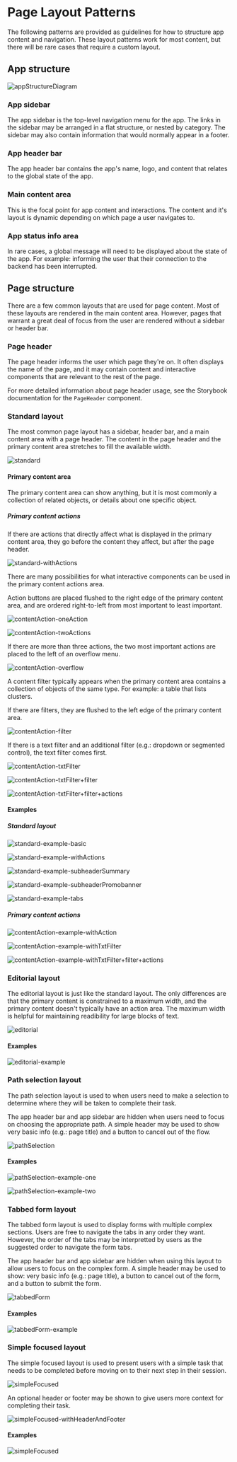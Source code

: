 # Page Layout Patterns

The following patterns are provided as guidelines for how to structure app content and navigation. These layout patterns work for most content, but there will be rare cases that require a custom layout.

## App structure

![appStructureDiagram](./img/page-layout-patterns/appStructureDiagram.png)

### App sidebar

The app sidebar is the top-level navigation menu for the app. The links in the sidebar may be arranged in a flat structure, or nested by category. The sidebar may also contain information that would normally appear in a footer.

### App header bar

The app header bar contains the app's name, logo, and content that relates to the global state of the app.

### Main content area

This is the focal point for app content and interactions. The content and it's layout is dynamic depending on which page a user navigates to.

### App status info area

In rare cases, a global message will need to be displayed about the state of the app. For example: informing the user that their connection to the backend has been interrupted.

## Page structure

There are a few common layouts that are used for page content. Most of these layouts are rendered in the main content area. However, pages that warrant a great deal of focus from the user are rendered without a sidebar or header bar.

### Page header

The page header informs the user which page they're on. It often displays the name of the page, and it may contain content and interactive components that are relevant to the rest of the page.

For more detailed information about page header usage, see the Storybook documentation for the `PageHeader` component.

### Standard layout

The most common page layout has a sidebar, header bar, and a main content area with a page header. The content in the page header and the primary content area stretches to fill the available width.

![standard](./img/page-layout-patterns/standard.png)

#### Primary content area

The primary content area can show anything, but it is most commonly a collection of related objects, or details about one specific object.

##### Primary content actions

If there are actions that directly affect what is displayed in the primary content area, they go before the content they affect, but after the page header.

![standard-withActions](./img/page-layout-patterns/standard-withActions.png)

There are many possibilities for what interactive components can be used in the primary content actions area.

Action buttons are placed flushed to the right edge of the primary content area, and are ordered right-to-left from most important to least important.

![contentAction-oneAction](./img/page-layout-patterns/contentAction-oneAction.png)

![contentAction-twoActions](./img/page-layout-patterns/contentAction-twoActions.png)

If there are more than three actions, the two most important actions are placed to the left of an overflow menu.

![contentAction-overflow](./img/page-layout-patterns/contentAction-overflow.png)

A content filter typically appears when the primary content area contains a collection of objects of the same type. For example: a table that lists clusters.

If there are filters, they are flushed to the left edge of the primary content area.

![contentAction-filter](./img/page-layout-patterns/contentAction-filter.png)

If there is a text filter and an additional filter (e.g.: dropdown or segmented control), the text filter comes first.

![contentAction-txtFilter](./img/page-layout-patterns/contentAction-txtFilter.png)

![contentAction-txtFilter+filter](./img/page-layout-patterns/contentAction-txtFilter+filter.png)

![contentAction-txtFilter+filter+actions](./img/page-layout-patterns/contentAction-txtFilter+filter+actions.png)

#### Examples

##### Standard layout

![standard-example-basic](./img/page-layout-patterns/standard-example-basic.png)

![standard-example-withActions](./img/page-layout-patterns/standard-example-withActions.png)

![standard-example-subheaderSummary](./img/page-layout-patterns/standard-example-subheaderSummary.png)

![standard-example-subheaderPromobanner](./img/page-layout-patterns/standard-example-subheaderPromobanner.png)

![standard-example-tabs](./img/page-layout-patterns/standard-example-tabs.png)

##### Primary content actions

![contentAction-example-withAction](./img/page-layout-patterns/contentAction-example-withAction.png)

![contentAction-example-withTxtFilter](./img/page-layout-patterns/contentAction-example-withTxtFilter.png)

![contentAction-example-withTxtFilter+filter+actions](./img/page-layout-patterns/contentAction-example-withTxtFilter+filter+actions.png)

### Editorial layout

The editorial layout is just like the standard layout. The only differences are that the primary content is constrained to a maximum width, and the primary content doesn't typically have an action area. The maximum width is helpful for maintaining readibility for large blocks of text.

![editorial](./img/page-layout-patterns/editorial.png)

#### Examples

![editorial-example](./img/page-layout-patterns/editorial-example.png)

### Path selection layout

The path selection layout is used to when users need to make a selection to determine where they will be taken to complete their task.

The app header bar and app sidebar are hidden when users need to focus on choosing the appropriate path. A simple header may be used to show very basic info (e.g.: page title) and a button to cancel out of the flow.

![pathSelection](./img/page-layout-patterns/pathSelection.png)

#### Examples

![pathSelection-example-one](./img/page-layout-patterns/pathSelection-example-one.png)

![pathSelection-example-two](./img/page-layout-patterns/pathSelection-example-two.png)

### Tabbed form layout

The tabbed form layout is used to display forms with multiple complex sections. Users are free to navigate the tabs in any order they want. However, the order of the tabs may be interpretted by users as the suggested order to navigate the form tabs.

The app header bar and app sidebar are hidden when using this layout to allow users to focus on the complex form. A simple header may be used to show: very basic info (e.g.: page title), a button to cancel out of the form, and a button to submit the form.

![tabbedForm](./img/page-layout-patterns/tabbedForm.png)

#### Examples

![tabbedForm-example](./img/page-layout-patterns/tabbedForm-example.png)

### Simple focused layout

The simple focused layout is used to present users with a simple task that needs to be completed before moving on to their next step in their session.

![simpleFocused](./img/page-layout-patterns/simpleFocused.png)

An optional header or footer may be shown to give users more context for completing their task.

![simpleFocused-withHeaderAndFooter](./img/page-layout-patterns/simpleFocused-withHeaderAndFooter.png)

#### Examples

![simpleFocused](./img/page-layout-patterns/simpleFocused-example.png)
